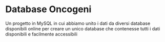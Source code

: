 # Database Oncogeni
Un progetto in MySQL in cui abbiamo unito i dati da diversi database disponibili online per creare un unico database che contenesse tutti i dati disponibili e facilmente accessibili
